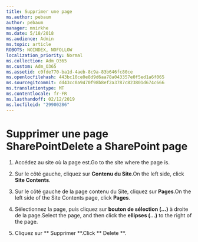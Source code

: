 ```yaml
---
title: Supprimer une page
ms.author: pebaum
author: pebaum
manager: mnirkhe
ms.date: 5/18/2018
ms.audience: Admin
ms.topic: article
ROBOTS: NOINDEX, NOFOLLOW
localization_priority: Normal
ms.collection: Adm_O365
ms.custom: Adm_O365
ms.assetid: c0fde770-ba1d-4aeb-8c9a-83b646fc80ce
ms.openlocfilehash: 443bc10ce0e8d9d6aa78a043357e0f5ed1a6f065
ms.sourcegitcommit: dd43cc0a9470f98b8ef2a3787c823801d674c666
ms.translationtype: MT
ms.contentlocale: fr-FR
ms.lasthandoff: 02/12/2019
ms.locfileid: "29900286"
---
```

# <a name="delete-a-sharepoint-page"></a><span data-ttu-id="bba07-102">Supprimer une page SharePoint</span><span class="sxs-lookup"><span data-stu-id="bba07-102">Delete a SharePoint page</span></span>

1. <span data-ttu-id="bba07-103">Accédez au site où la page est.</span><span class="sxs-lookup"><span data-stu-id="bba07-103">Go to the site where the page is.</span></span>
    
2. <span data-ttu-id="bba07-104">Sur le côté gauche, cliquez sur **Contenu du Site**.</span><span class="sxs-lookup"><span data-stu-id="bba07-104">On the left side, click **Site Contents**.</span></span> 
    
3. <span data-ttu-id="bba07-105">Sur le côté gauche de la page contenu du Site, cliquez sur **Pages**.</span><span class="sxs-lookup"><span data-stu-id="bba07-105">On the left side of the Site Contents page, click **Pages**.</span></span> 
    
4. <span data-ttu-id="bba07-106">Sélectionnez la page, puis cliquez sur **bouton de sélection (...)** à droite de la page.</span><span class="sxs-lookup"><span data-stu-id="bba07-106">Select the page, and then click the **ellipses (...)** to the right of the page.</span></span> 
    
5. <span data-ttu-id="bba07-107">Cliquez sur \*\* Supprimer \*\*.</span><span class="sxs-lookup"><span data-stu-id="bba07-107">Click \*\* Delete \*\*.</span></span> 
    

